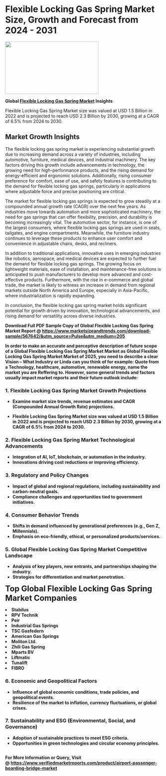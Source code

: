 <H1>Flexible Locking Gas Spring Market Size, Growth and Forecast from 2024 - 2031</H1><img class="aligncenter size-medium wp-image-584254" src="https://thirdeyenews.in/wp-content/uploads/2024/09/Global-Market-Research-300x168.jpeg" alt="" width="300" height="168" /><p><strong>Global&nbsp;<a href="https://www.marketsizeandtrends.com/download-sample/567642/&amp;utm_source=Pulse&amp;utm_medium=205">Flexible Locking Gas Spring Market</a> Insights</strong></p><p>Flexible Locking Gas Spring Market size was valued at USD 1.5 Billion in 2022 and is projected to reach USD 2.3 Billion by 2030, growing at a CAGR of 6.5% from 2024 to 2030.</p><p><h2>Market Growth Insights</h2> <p>The flexible locking gas spring market is experiencing substantial growth due to increasing demand across a variety of industries, including automotive, furniture, medical devices, and industrial machinery. The key factors driving this growth include advancements in technology, the growing need for high-performance products, and the rising demand for energy-efficient and ergonomic solutions. Additionally, rising consumer preference for comfort, ease of use, and safety features is contributing to the demand for flexible locking gas springs, particularly in applications where adjustable force and precise positioning are critical.</p> <p><strong></strong></p> <p>The market for flexible locking gas springs is expected to grow steadily at a compounded annual growth rate (CAGR) over the next few years. As industries move towards automation and more sophisticated machinery, the need for gas springs that can offer flexibility, precision, and durability is becoming increasingly vital. The automotive sector, for instance, is one of the largest consumers, where flexible locking gas springs are used in seats, tailgates, and engine compartments. Meanwhile, the furniture industry continues to leverage these products to enhance user comfort and convenience in adjustable chairs, desks, and recliners.</p> <p>In addition to traditional applications, innovative uses in emerging industries like robotics, aerospace, and medical devices are expected to further fuel the demand for flexible locking gas springs. The growing focus on lightweight materials, ease of installation, and maintenance-free solutions is anticipated to push manufacturers to develop more advanced and cost-effective products. Furthermore, with the rise in e-commerce and global trade, the market is likely to witness an increase in demand from regional markets outside North America and Europe, especially in Asia-Pacific, where industrialization is rapidly expanding.</p> <p>In conclusion, the flexible locking gas spring market holds significant potential for growth driven by innovation, technological advancements, and rising demand for versatility across diverse industries.</p> <p><strong></p><p><span class=""><strong>Download Full PDF Sample Copy of Global Flexible Locking Gas Spring Market Report</strong> @ <a href="https://www.marketsizeandtrends.com/download-sample/567642/&amp;utm_source=Pulse&amp;utm_medium=205" target="_blank">https://www.marketsizeandtrends.com/download-sample/567642/&amp;utm_source=Pulse&amp;utm_medium=205</a></span></p><p>In order to make an accurate and perceptive description of future scope of a Global&nbsp;Flexible Locking Gas Spring Market Market as Global&nbsp;Flexible Locking Gas Spring Market Market of 2025, you need to describe a clear Vision &ndash; What Industry or Linda can you think of for example: Quote from a Technology, healthcare, automotive, renewable energy, name the market you are Reffering to. However, some general trends and factors usually impact market reports and their future outlook include:</p><h3>1.&nbsp;<strong>Flexible Locking Gas Spring Market Growth Projections</strong></h3><ul><li>Examine market size trends, revenue estimates and CAGR (Compounded Annual Growth Rate) projections.</li><li><p>Flexible Locking Gas Spring Market size was valued at USD 1.5 Billion in 2022 and is projected to reach USD 2.3 Billion by 2030, growing at a CAGR of 6.5% from 2024 to 2030.</p></li></ul><h3>2.&nbsp;<strong>Flexible Locking Gas Spring Market Technological Advancements</strong></h3><ul><li>Integration of AI, IoT, blockchain, or automation in the industry.</li><li>Innovations driving cost reductions or improving efficiency.</li></ul><h3>3.&nbsp;<strong>Regulatory and Policy Changes</strong></h3><ul><li>Impact of global and regional regulations, including sustainability and carbon-neutral goals.</li><li>Compliance challenges and opportunities tied to government initiatives.</li></ul><h3>4.&nbsp;<strong>Consumer Behavior Trends</strong></h3><ul><li>Shifts in demand influenced by generational preferences (e.g., Gen Z, Millennials).</li><li>Emphasis on eco-friendly, ethical, or personalized products/services.</li></ul><h3>5.&nbsp;<strong>Global Flexible Locking Gas Spring Market Competitive Landscape</strong></h3><ul><li>Analysis of key players, new entrants, and partnerships shaping the industry.</li><li>Strategies for differentiation and market penetration.</li></ul><p data-pm-slice="1 1 []"><span style="color: inherit; font-family: inherit; font-size: 25px;">Top Global Flexible Locking Gas Spring Market Companies</span></p><div class="" data-test-id=""><p><li>Stabilus</li><li> RPV Technik</li><li> Peir</li><li> Industrial Gas Springs</li><li> TSC Gasfedern</li><li> American Gas Springs</li><li> Moliton Ltd.</li><li> Zhili Gas Spring</li><li> Mparts BV</li><li> Liftmatic</li><li> Tunalift</li><li> FIBRO</li></p></div><h3>6.&nbsp;<strong>Economic and Geopolitical Factors</strong></h3><ul><li>Influence of global economic conditions, trade policies, and geopolitical events.</li><li>Resilience of the market to inflation, currency fluctuations, or global crises.</li></ul><h3>7.&nbsp;<strong>Sustainability and ESG (Environmental, Social, and Governance)</strong></h3><ul><li>Adoption of sustainable practices to meet ESG criteria.</li><li>Opportunities in green technologies and circular economy principles.</li></ul><h2><strong style="font-size: 14px;">For More Information or Query, Visit @&nbsp;</strong><a style="background-color: #ffffff; font-size: 14px;" href="https://www.marketsizeandtrends.com/report/flexible-locking-gas-spring-market/" target="_blank">https://www.verifiedmarketreports.com/product/airport-passenger-boarding-bridge-market</a></h2>
